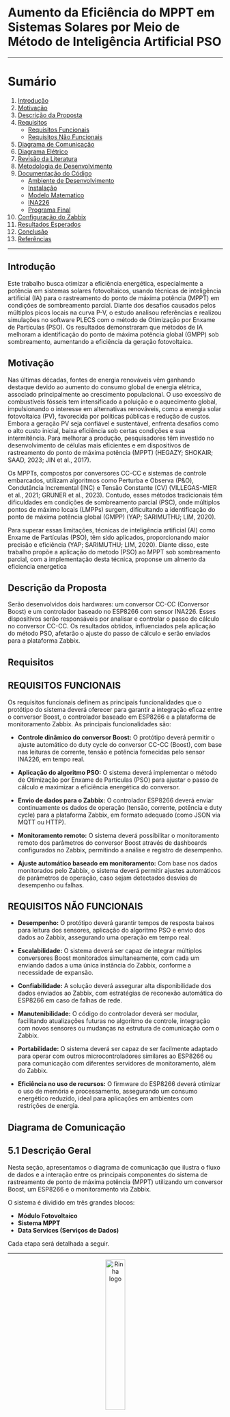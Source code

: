 # Aumento da Eficiência do MPPT em Sistemas Solares por Meio de Método de Inteligência Artificial PSO


---
# Sumário

1. [Introdução](#introdução)
2. [Motivação](#motivação)
3. [Descrição da Proposta](#descrição-da-proposta)
4. [Requisitos](#requisitos)
    - [Requisitos Funcionais](#requisitos-funcionais)
    - [Requisitos Não Funcionais](#requisitos-não-funcionais)
5. [Diagrama de Comunicação](#diagrama-de-comunicação)
6. [Diagrama Elétrico](#diagrama-elétrico)
7. [Revisão da Literatura](#revisão-da-literatura)
8. [Metodologia de Desenvolvimento](#metodologia-de-desenvolvimento)
9. [Documentação do Código](#documentação-do-código)
    - [Ambiente de Desenvolvimento](#ambiente-de-desenvolvimento)
    - [Instalação](#instalação)
    - [Modelo Matematico](#modelo-matematico)
    - [INA226](#ina226)
    - [Programa Final](#programa-final)
11. [Configuração do Zabbix](#configuração-do-zabbix)
12. [Resultados Esperados](#resultados-esperados)
13. [Conclusão](#conclusão)
14. [Referências](#referências)
---
## Introdução
Este trabalho busca otimizar a eficiência energética, especialmente a potência em sistemas solares fotovoltaicos, usando técnicas de inteligência artificial (IA) para o rastreamento do ponto de máxima potência (MPPT) em condições de sombreamento parcial. Diante dos desafios causados pelos múltiplos picos locais na curva P-V, o estudo analisou referências e realizou simulações no software PLECS com o método de Otimização por Enxame de Partículas (PSO). Os resultados demonstraram que métodos de IA melhoram a identificação do ponto de máxima potência global (GMPP) sob sombreamento, aumentando a eficiência da geração fotovoltaica.

## Motivação
Nas últimas décadas, fontes de energia renováveis vêm ganhando destaque devido ao aumento do consumo global de energia elétrica, associado principalmente ao crescimento populacional. O uso excessivo de combustíveis fósseis tem intensificado a poluição e o aquecimento global, impulsionando o interesse em alternativas renováveis, como a energia solar fotovoltaica (PV), favorecida por políticas públicas e redução de custos. Embora a geração PV seja confiável e sustentável, enfrenta desafios como o alto custo inicial, baixa eficiência sob certas condições e sua intermitência. Para melhorar a produção, pesquisadores têm investido no desenvolvimento de células mais eficientes e em dispositivos de rastreamento do ponto de máxima potência (MPPT) (HEGAZY; SHOKAIR; SAAD, 2023; JIN et al., 2017).

Os MPPTs, compostos por conversores CC-CC e sistemas de controle embarcados, utilizam algoritmos como Perturba e Observa (P&O), Condutância Incremental (INC) e Tensão Constante (CV) (VILLEGAS-MIER et al., 2021; GRUNER et al., 2023). Contudo, esses métodos tradicionais têm dificuldades em condições de sombreamento parcial (PSC), onde múltiplos pontos de máximo locais (LMPPs) surgem, dificultando a identificação do ponto de máxima potência global (GMPP) (YAP; SARIMUTHU; LIM, 2020).

Para superar essas limitações, técnicas de inteligência artificial (AI) como Enxame de Partículas (PSO), têm sido aplicados, proporcionando maior precisão e eficiência (YAP; SARIMUTHU; LIM, 2020). Diante disso, este trabalho propõe a aplicação do metodo (PSO) ao MPPT sob sombreamento parcial, com a implementação desta técnica, proponse um almento da eficiencia energetica

## Descrição da Proposta
Serão desenvolvidos dois hardwares: um conversor CC-CC (Conversor Boost) e um controlador baseado no ESP8266 com sensor INA226. Esses dispositivos serão responsáveis por analisar e controlar o passo de cálculo no conversor CC-CC. Os resultados obtidos, influenciados pela aplicação do método PSO, afetarão o ajuste do passo de cálculo e serão enviados para a plataforma Zabbix.

## Requisitos

## REQUISITOS FUNCIONAIS
Os requisitos funcionais definem as principais funcionalidades que o protótipo do sistema deverá oferecer para garantir a integração eficaz entre o conversor Boost, o controlador baseado em ESP8266 e a plataforma de monitoramento Zabbix. As principais funcionalidades são:

- **Controle dinâmico do conversor Boost:** O protótipo deverá permitir o ajuste automático do duty cycle do conversor CC-CC (Boost), com base nas leituras de corrente, tensão e potência fornecidas pelo sensor INA226, em tempo real.

- **Aplicação do algoritmo PSO:** O sistema deverá implementar o método de Otimização por Enxame de Partículas (PSO) para ajustar o passo de cálculo e maximizar a eficiência energética do conversor.

- **Envio de dados para o Zabbix:** O controlador ESP8266 deverá enviar continuamente os dados de operação (tensão, corrente, potência e duty cycle) para a plataforma Zabbix, em formato adequado (como JSON via MQTT ou HTTP).

- **Monitoramento remoto:** O sistema deverá possibilitar o monitoramento remoto dos parâmetros do conversor Boost através de dashboards configurados no Zabbix, permitindo a análise e registro de desempenho.

- **Ajuste automático baseado em monitoramento:** Com base nos dados monitorados pelo Zabbix, o sistema deverá permitir ajustes automáticos de parâmetros de operação, caso sejam detectados desvios de desempenho ou falhas.

## REQUISITOS NÃO FUNCIONAIS

- **Desempenho:** O protótipo deverá garantir tempos de resposta baixos para leitura dos sensores, aplicação do algoritmo PSO e envio dos dados ao Zabbix, assegurando uma operação em tempo real.

- **Escalabilidade:** O sistema deverá ser capaz de integrar múltiplos conversores Boost monitorados simultaneamente, com cada um enviando dados a uma única instância do Zabbix, conforme a necessidade de expansão.

- **Confiabilidade:** A solução deverá assegurar alta disponibilidade dos dados enviados ao Zabbix, com estratégias de reconexão automática do ESP8266 em caso de falhas de rede.

- **Manutenibilidade:** O código do controlador deverá ser modular, facilitando atualizações futuras no algoritmo de controle, integração com novos sensores ou mudanças na estrutura de comunicação com o Zabbix.

- **Portabilidade:** O sistema deverá ser capaz de ser facilmente adaptado para operar com outros microcontroladores similares ao ESP8266 ou para comunicação com diferentes servidores de monitoramento, além do Zabbix.

- **Eficiência no uso de recursos:** O firmware do ESP8266 deverá otimizar o uso de memória e processamento, assegurando um consumo energético reduzido, ideal para aplicações em ambientes com restrições de energia.

## Diagrama de Comunicação

## 5.1 Descrição Geral

Nesta seção, apresentamos o diagrama de comunicação que ilustra o fluxo de dados e a interação entre os principais componentes do sistema de rastreamento de ponto de máxima potência (MPPT) utilizando um conversor Boost, um ESP8266 e o monitoramento via Zabbix.

O sistema é dividido em três grandes blocos:
- **Módulo Fotovoltaico**
- **Sistema MPPT**
- **Data Services (Serviços de Dados)**

Cada etapa será detalhada a seguir.

---

<p align = "center">
  <img src="https://github.com/miguelsrrobo/Obiquos/blob/main/Imagens/diagrama.png" alt="Rinha logo" width="30%" />
</p>

---

## 5.2 Descrição dos Componentes do Diagrama

### 5.2.1. Módulo Fotovoltaico
O sistema inicia no **Módulo Fotovoltaico**, que é responsável pela geração de energia elétrica a partir da radiação solar. A saída de energia gerada é enviada diretamente para o sistema MPPT.

### 5.2.2. Sistema MPPT (Boost + ESP)

- **Conversor CC-CC (Boost)**:  
  O conversor Boost atua para ajustar dinamicamente a tensão e a corrente vindas do módulo fotovoltaico, buscando o ponto de máxima potência (MPPT). Ele é controlado de forma inteligente pelo microcontrolador.

- **ESP8266**:  
  O ESP é o microcontrolador responsável por:
  - Ler as informações de tensão, corrente e potência (por meio do sensor INA226, embutido no sistema);
  - Aplicar o algoritmo de controle MPPT;
  - Controlar o duty cycle do conversor Boost para otimizar a extração de energia;
  - Comunicar os dados de monitoramento para o serviço de dados externo.

### 5.2.3. Data Services (Zabbix + Banco de Dados)

- **Storage Management**:  
  O ESP publica as informações de desempenho (como tensão, corrente, potência e estado do sistema) em um banco de dados que integra o Zabbix e o MySQL. Esses dados são armazenados de forma estruturada para posterior análise.

- **Zabbix Web**:  
  O Zabbix Web é a interface de visualização e monitoramento. Através dele, os dados capturados pelo ESP são acessados por meio de gráficos, alertas e dashboards, permitindo o acompanhamento em tempo real do comportamento do sistema fotovoltaico.

---

## 5.3 Fluxo de Dados Resumido

- **Geração Solar**: O módulo fotovoltaico gera a energia elétrica.
- **Controle MPPT**: A energia gerada é otimizada pelo sistema Boost controlado pelo ESP.
- **Monitoramento de Dados**: O ESP lê os dados de energia e publica no sistema de armazenamento.
- **Visualização**: O Zabbix coleta os dados armazenados e apresenta ao usuário via interface web.

## Diagrama Elétrico
### ➔ Visão Geral
O circuito é um **Conversor Boost** que:
- Recebe uma tensão de entrada (provavelmente do seu **módulo fotovoltaico**),
- Amplifica a tensão usando um **MOSFET** de potência,
- Controla o chaveamento do MOSFET via um **driver IR2111**,
- Faz o envio da energia para a **carga**,
- E o controle é realizado externamente (por exemplo, via **ESP8266**), como mostrado no seu projeto geral.

---

<p align = "center">
  <img src="https://github.com/miguelsrrobo/Obiquos/blob/main/Imagens/Screenshot%202025-04-28%20at%2019-16-25%20SCH_Schematic2_2025-04-28.pdf.png" alt="Rinha logo" width="60%" />
</p>

---

### 📋 Principais Componentes e Suas Funções

| Componente | Função Principal | Conexão |
|:-----------|:-----------------|:--------|
| **Q1 - IRF540** | MOSFET de potência. Responsável por ligar/desligar rapidamente para controlar o Boost. | Controlado pelo sinal "LO" do driver **U1 (IR2111)**. |
| **U1 - IR2111PBF** | Driver de MOSFET. Amplifica sinais de controle (baixo nível) para acionar o MOSFET (alto nível). | Recebe VCC, sinais de controle, e envia sinais HO/LO para o gate do MOSFET. |
| **D1 - MUR820** | Diodo de potência rápido. Permite a passagem da corrente para a carga quando o MOSFET está desligado. Protege e mantém o fluxo contínuo. | Conectado entre o indutor L2 e a saída. |
| **L2 - 150 µH** | Indutor do Boost. Armazena energia enquanto o MOSFET está ligado e libera quando desligado, elevando a tensão. | Conectado em série com a entrada e o MOSFET. |
| **C11 - 120 µF** | Capacitor de entrada. Filtra ruídos da fonte de entrada (painel solar, por exemplo). | Colocado próximo da entrada VCC. |
| **C14 - 470 µF** | Capacitor de saída. Suaviza a tensão de saída, reduzindo ripple. | Colocado próximo à carga. |
| **C15 - 1 µF** | Capacitor auxiliar de bootstrap para o driver IR2111 (alimentar o gate do MOSFET em altos níveis). | Entre os pinos VB e VS do IR2111. |
| **R2 - 81 Ω** | Resistor de Gate. Limita a corrente de acionamento do MOSFET, controlando a velocidade de chaveamento. | Entre o pino de saída do driver (LO) e o Gate do MOSFET. |
| **X1 - BORNERA 3 PINOS** | Conector de entrada/saída. Para ligar alimentação, carga, etc. | Facilita conexões externas no sistema. |

---

### 🔄 Como os Componentes Interagem (Passo a Passo)

- **Entrada de Energia (36V)**:
   - A energia vem do **módulo fotovoltaico** e entra pelo conector **X1**.
   - Passa pelo **capacitor C11** para filtrar ruídos.

- **Controle de Chaveamento**:
   - Um microcontrolador (por exemplo, **ESP8266**) envia um sinal PWM para o **driver IR2111 (U1)**.
   - O IR2111 recebe esse sinal e gera sinais amplificados para controlar o **MOSFET IRF540**.

- **Funcionamento do Conversor Boost**:
   - Quando o MOSFET está **ligado**, o **indutor L2** armazena energia.
   - Quando o MOSFET é **desligado**, o indutor libera energia para a carga através do **diodo D1**.

- **Estabilização da Saída**:
   - A energia liberada é suavizada pelo **capacitor de saída C14** antes de ser entregue à carga.

- **Proteções e Auxílios**:
   - O **capacitor C15** serve para o circuito bootstrap do IR2111.
   - O **resistor R2** limita a corrente para proteger o Gate do MOSFET.

- **Envio de Dados**:
   - O ESP também coleta informações como tensão e corrente (via sensores como o INA226) e envia os dados para o **Zabbix** para monitoramento remoto.

---

### 🛠️ Resumo Visual (Fluxo)
```
Módulo Solar → Entrada VCC → C11 → L2 → (Q1 controlado por U1) → D1 → Carga → Monitoramento
                  ↓
            Controle PWM (ESP → IR2111 → MOSFET)
                  ↓
          Coleta de Dados → Zabbix (via rede Wi-Fi)
```

## Revisão da Literatura
A otimização do ponto de máxima potência (MPPT - Maximum Power Point Tracking) em sistemas fotovoltaicos tem sido um campo de intensa pesquisa e desenvolvimento, especialmente com o advento de técnicas mais avançadas de controle e inteligência computacional. Diversos métodos têm sido explorados para melhorar a eficiência dos sistemas fotovoltaicos, abordando diferentes desafios, como as variações nas condições de irradiação e temperatura, e o impacto do sombreamento parcial nos módulos fotovoltaicos.

#### Pesquisas e Trabalhos Relevantes

Vários estudos e trabalhos têm contribuído significativamente para a melhoria dos algoritmos MPPT. Por exemplo, o trabalho de AL-MAJIDI et al. (2019) apresenta um MPPT baseado em redes neurais artificiais (ANN) utilizando dados reais de sistemas fotovoltaicos, abordando a adaptação do algoritmo às condições climáticas variáveis, o que é crucial para a operação eficiente de sistemas fotovoltaicos em diferentes locais e condições (AL-MAJIDI et al., 2019). Por outro lado, DIVYASHARON et al. (2019) exploram a utilização de uma rede neural artificial em conjunto com a topologia de conversor Cuk, oferecendo uma solução robusta para sistemas fotovoltaicos em condições climáticas variáveis, destacando a importância da integração de técnicas de controle inteligentes (DIVYASHARON et al., 2019).

A comparação entre técnicas de MPPT também tem sido um tópico importante de pesquisa. BATARSEH e ZA’TER (2018) realizaram uma análise comparativa das técnicas híbridas de MPPT, sugerindo novas classificações e combinações não exploradas anteriormente, o que ajuda a entender melhor a aplicabilidade e os limites de cada abordagem em diferentes cenários (BATARSEH & ZA’TER, 2018). Além disso, o trabalho de KANDEMIR et al. (2018) compara métodos de controle fuzzy com a técnica de condutância incremental, abordando as vantagens e limitações de cada um em termos de desempenho e complexidade (KANDEMIR et al., 2018).

#### Comparação entre a Solução Proposta e as Soluções Existentes

Em relação às soluções existentes, os algoritmos baseados em redes neurais, como o proposto por AL-MAJIDI et al. (2019), oferecem uma grande vantagem na adaptação a diferentes condições de operação, ajustando-se dinamicamente às variáveis ambientais. Comparado a métodos tradicionais como o MPPT baseado em condutância incremental, que tem um desempenho satisfatório em condições estáveis, os algoritmos baseados em redes neurais podem superar esses métodos em cenários de variação rápida e intensa da irradiação solar (GRUNER et al., 2023). No entanto, a complexidade computacional e a necessidade de treinamento prévio das redes neurais são desafios significativos.

Por outro lado, soluções baseadas em lógica difusa, como as de ALGARíN et al. (2017) e SURYOATMOJO et al. (2018), têm mostrado ser eficientes em ambientes com alto grau de incerteza, como no controle de veículos aéreos não tripulados movidos a energia solar (ALGARíN et al., 2017; SURYOATMOJO et al., 2018). A principal vantagem desses métodos é a simplicidade e a capacidade de operar em tempo real, sem a necessidade de treinamento de modelos complexos, o que os torna mais adequados para sistemas com recursos limitados, como o uso em microinversores (KNABBEN et al., 2017).

#### Tecnologias, Metodologias e Ferramentas Mais Modernas

As tecnologias mais modernas no campo do MPPT incluem o uso de inteligência artificial, como redes neurais artificiais e lógica difusa, que têm sido cada vez mais aplicadas para melhorar a precisão e a adaptabilidade dos sistemas fotovoltaicos. A integração de algoritmos de otimização, como o PSO (Particle Swarm Optimization), também tem sido explorada para maximizar a eficiência dos sistemas, permitindo ajustes dinâmicos e autônomos do ponto de máxima potência, com base em variáveis ambientais e operacionais (PACHECO, 2016).

Além disso, a utilização de plataformas de hardware como o Arduino, mencionada por ALGARíN et al. (2017), tem facilitado a implementação de soluções de baixo custo para MPPT em sistemas fotovoltaicos. Ferramentas de modelagem e simulação, como MATLAB e Simulink, também são amplamente utilizadas para testar e validar algoritmos MPPT antes de sua implementação prática, proporcionando uma abordagem eficaz para o design de sistemas fotovoltaicos (SCHMITZ et al., 2018; PEREIRA et al., 2021).

Em termos de metodologias, a utilização de técnicas híbridas, como a combinação de algoritmos genéticos com algoritmos de firefly, foi explorada por HUANG et al. (2018), demonstrando uma abordagem promissora para otimizar o rastreamento do ponto de máxima potência sob condições de sombreamento parcial (HUANG et al., 2018). A aplicação dessas metodologias avançadas permite maior robustez e flexibilidade, especialmente em cenários desafiadores, como o sombreamento dinâmico.

---

## Metodologia de Desenvolvimento
Para atingir os objetivos propostos neste trabalho, a metodologia adotada será dividida nas seguintes etapas:

### 8.1. **Revisão Bibliográfica**
Será realizada uma revisão aprofundada da literatura relacionada a sistemas fotovoltaicos, técnicas de rastreamento do ponto de máxima potência (MPPT), conversores Boost, microcontroladores (em especial o ESP8266), sensores de corrente e tensão (como o INA226), algoritmos de otimização como PSO (Particle Swarm Optimization) e ferramentas de monitoramento como o Zabbix. A revisão incluirá artigos científicos, normas técnicas, manuais de componentes e publicações relevantes.

### 8.2. **Análise de Tecnologias**
Serão estudadas as tecnologias e componentes eletrônicos necessários para a construção do protótipo. Isso incluirá a análise dos circuitos de potência (Boost converter), dispositivos de medição, protocolos de comunicação (I2C, MQTT ou HTTP) e o funcionamento da plataforma Zabbix para monitoramento de dados em tempo real.

### 8.3. **Desenvolvimento do Protótipo**
Será implementado um protótipo funcional composto por:
- Um **conversor Boost** baseado em um MOSFET IRF540, driver IR2111 e diodo MUR820;
- Um **ESP8266** programado para realizar o controle do duty cycle do conversor com base no algoritmo PSO;
- Um **sensor INA226** para leitura de corrente, tensão e potência;
- Comunicação com o **servidor Zabbix**, responsável por receber e apresentar os dados monitorados.

O protótipo será montado em bancada e testado com alimentação vinda de um módulo fotovoltaico ou fonte variável simulando diferentes condições de irradiância.

### 8.4. **Avaliação e Testes**
Serão realizados testes controlados para avaliar o comportamento do sistema em diferentes cenários, especialmente sob variações de carga e tensão de entrada. Serão analisados:
- A estabilidade da operação do conversor;
- A eficiência do algoritmo PSO na busca do ponto de máxima potência;
- A confiabilidade da transmissão dos dados para o Zabbix;
- O tempo de resposta do sistema sob condições dinâmicas.

### 8.5. **Documentação dos Resultados**
Todos os dados e observações obtidos ao longo do desenvolvimento e dos testes serão devidamente registrados. A documentação incluirá esquemas elétricos, código-fonte, parâmetros testados, resultados obtidos e uma análise crítica das limitações encontradas e possíveis melhorias futuras.

---

### Abordagem Metodológica

A metodologia adotada será **iterativa e empírica**, com ciclos contínuos de desenvolvimento, teste e refinamento. Essa abordagem permitirá ajustar o comportamento do sistema de forma progressiva, até atingir uma operação estável e eficaz sob diferentes condições.

Com essa metodologia, espera-se contribuir para o avanço de sistemas embarcados inteligentes aplicados à energia solar, demonstrando como a integração entre controle inteligente (PSO), eletrônica de potência (Boost), sensores e monitoramento remoto (Zabbix) pode melhorar significativamente o desempenho e a capacidade de supervisão de sistemas fotovoltaicos.

---
## Documentação do Código

### Ambiente de Desenvolvimento
A implementação do programa foi realizada utilizando a Arduino IDE, um ambiente de desenvolvimento que possibilita criar e transferir códigos para microcontroladores compatíveis. Neste trabalho, foi utilizada a placa ESP32, que é suportada por essa plataforma.
### Instalação

### 🔽 1. **Baixar o Arduino IDE**

* Acesse o site oficial: [https://www.arduino.cc/en/software](https://www.arduino.cc/en/software)
* Escolha seu sistema operacional:

  * **Windows** (EXE Installer ou ZIP)
  * **macOS**
  * **Linux** (32-bit, 64-bit ou ARM)

---

### 💻 2. **Instalação no Windows**

1. Baixe o instalador `.exe`.
2. Execute o arquivo e siga os passos do assistente.
3. Marque as opções:

   * Instalar drivers
   * Associar arquivos `.ino`
4. Clique em **Install**.
5. Após a instalação, abra o Arduino IDE.

---

### 🍏 3. **Instalação no macOS**

1. Baixe o arquivo `.zip` para macOS.
2. Extraia e arraste o ícone do **Arduino** para a pasta **Aplicativos**.
3. Pode ser necessário permitir a execução nas **Preferências do Sistema > Segurança e Privacidade**.
4. Abra o Arduino IDE.

---

### 🐧 4. **Instalação no Linux (Ubuntu/Debian)**

**Via terminal:**

```bash
sudo apt update
sudo apt install arduino
```

**Ou manualmente:**

1. Baixe o pacote `.tar.xz`.
2. Extraia o conteúdo:

   ```bash
   tar -xvf arduino-*.tar.xz
   ```
3. Acesse a pasta extraída e execute o instalador:

   ```bash
   cd arduino-*
   sudo ./install.sh
   ```
---

### 🧩 5. **Instalar suporte à placa (ex: ESP32, ESP8266)**

1. Abra o Arduino IDE.
2. Vá em **Arquivo > Preferências**.
3. No campo **URLs Adicionais para Gerenciadores de Placas**, adicione:

   * **ESP8266:** `http://arduino.esp8266.com/stable/package_esp8266com_index.json`
   * **ESP32:** `https://raw.githubusercontent.com/espressif/arduino-esp32/gh-pages/package_esp32_index.json`
4. Vá em **Ferramentas > Placa > Gerenciador de Placas**.
5. Pesquise por **ESP32** ou **ESP8266** e clique em **Instalar**.

---

### ✅ 6. **Testar a Instalação**

1. Conecte a placa ao PC via USB.
2. Vá em **Ferramentas > Placa** e selecione o modelo correto.
3. Vá em **Ferramentas > Porta** e selecione a porta serial da placa.
4. Abra o exemplo **Arquivo > Exemplos > 01.Basics > Blink**.
5. Clique em **Upload** (seta para a direita).
6. Se tudo estiver certo, o LED da placa piscará.

### Modelo Matematico

<p align = "center">
  <img src="https://github.com/miguelsrrobo/Obiquos/blob/main/Imagens/WhatsApp%20Image%202025-05-02%20at%2018.25.06%20(1).jpeg" alt="Rinha logo" width="30%" />
</p>
<p align = "center">
  <img src="https://github.com/miguelsrrobo/Obiquos/blob/main/Imagens/WhatsApp%20Image%202025-05-02%20at%2018.25.06.jpeg" alt="Rinha logo" width="30%" />
</p>

Resistencia de gate drive
<p align = "center">
  <img src="https://github.com/miguelsrrobo/Obiquos/blob/main/Imagens/WhatsApp%20Image%202025-05-02%20at%2018.25.05.jpeg" alt="Rinha logo" width="30%" />
</p>




### INA226
O codigo e mais informação sobre o INA226 estara neste link: <linkhttps://github.com/miguelsrrobo/Obiquos/tree/main/INA226>

### Programa Final
```
#include <Wire.h>
#include <ESP8266WiFi.h>       // Para ESP8266; use <WiFi.h> se for ESP32
#include <PubSubClient.h>      // Biblioteca MQTT
#include <INA226_WE.h>         // Biblioteca do sensor INA226

#define I2C_ADDRESS 0x40
INA226_WE ina226 = INA226_WE(I2C_ADDRESS);

// ======== Configurações de WiFi ========
const char* ssid       = "Nelson 2G";
const char* password   = "nelson180599";

// ======== Configurações do MQTT ========
const char* mqtt_server = "127.0.0.1"; 
const int   mqtt_port   = 10050;
const char* mqtt_topic  = "tensao/tensao";

// ======== Objetos MQTT e WiFi ========
WiFiClient espClient;
PubSubClient client(espClient);

// ======== Setup ========
void setup() {
  Serial.begin(115200);
  while (!Serial);

  Wire.begin();
  ina226.init();

  // Conexão WiFi
  setup_wifi();

  // Conexão com servidor MQTT
  client.setServer(mqtt_server, mqtt_port);

  // Configuração do sensor INA226
  ina226.setResistorRange(0.1, 1.3);     // Resistor de 0.1Ω e até 1.3A
  ina226.setCorrectionFactor(0.93);      // Fator de correção baseado em calibração

  Serial.println("INA226 configurado - modo contínuo.");
  ina226.waitUntilConversionCompleted();
}

// ======== Loop principal ========
void loop() {
  if (!client.connected()) {
    reconnect();
  }
  client.loop();

  // Variáveis de medição
  float shuntVoltage_mV = 0.0;
  float loadVoltage_V = 0.0;
  float busVoltage_V = 0.0;
  float current_mA = 0.0;
  float power_mW = 0.0;

  // Leitura do INA226
  ina226.readAndClearFlags();
  shuntVoltage_mV = ina226.getShuntVoltage_mV();
  busVoltage_V = ina226.getBusVoltage_V();
  current_mA = ina226.getCurrent_mA();
  power_mW = ina226.getBusPower();
  loadVoltage_V = busVoltage_V + (shuntVoltage_mV / 1000.0);

  // Exibe no monitor serial
  Serial.println("=== Leitura INA226 ===");
  Serial.print("Shunt Voltage [mV]: "); Serial.println(shuntVoltage_mV);
  Serial.print("Bus Voltage [V]: "); Serial.println(busVoltage_V);
  Serial.print("Load Voltage [V]: "); Serial.println(loadVoltage_V);
  Serial.print("Current [mA]: "); Serial.println(current_mA);
  Serial.print("Bus Power [mW]: "); Serial.println(power_mW);

  if (!ina226.overflow) {
    Serial.println("Leitura OK - Sem overflow");
  } else {
    Serial.println("Overflow! Escolha um range maior de corrente.");
  }
  Serial.println();

  // Publicação MQTT
  Serial.print("Publicando no tópico ");
  Serial.print(mqtt_topic);
  Serial.print(": ");
  Serial.println(power_mW);

  String payload = String(power_mW, 2);  // 2 casas decimais
  client.publish(mqtt_topic, payload.c_str());

  delay(3000);  // Espera 3 segundos para próxima leitura
}

// ======== Conexão WiFi ========
void setup_wifi() {
  Serial.print("Conectando ao WiFi: ");
  Serial.println(ssid);

  WiFi.begin(ssid, password);
  while (WiFi.status() != WL_CONNECTED) {
    delay(500);
    Serial.print(".");
  }

  Serial.println("\nWiFi conectado!");
  Serial.print("Endereço IP: ");
  Serial.println(WiFi.localIP());
}

// ======== Reconexão MQTT ========
void reconnect() {
  while (!client.connected()) {
    Serial.print("Tentando conectar ao MQTT...");
    if (client.connect("INA226Client")) {
      Serial.println("Conectado!");
    } else {
      Serial.print("Falha, rc=");
      Serial.print(client.state());
      Serial.println(" Tentando novamente em 5 segundos...");
      delay(5000);
    }
  }
}
```

O codigo estara neste link: <https://github.com/miguelsrrobo/Obiquos/blob/main/BOOST/mqtt/mqtt.ino>


## Configuração do Zabbix
O Zabbix é uma plataforma de monitoramento de redes, servidores, aplicações e dispositivos IoT. Ele é gratuito e de código aberto, muito usado em ambientes corporativos para garantir que tudo esteja funcionando corretamente e para alertar quando algo dá errado.

## 1. Pré-requisitos

Escolha a sua plataforma de trabalho:

| Banco de Dados | Servidor Web |
|--------------|--------------|
| MySQL       | Apache       |
| PostgreSQL  | Nginx        |

Instale os pacotes necessários conforme sua escolha:

| Ferramenta  | Comando de Instalação |
|------------|-----------------------|
| MySQL      | `apt install mysql-server` |
| PostgreSQL | `apt install postgresql postgresql-contrib` |
| Apache     | `apt install apache2` |
| Nginx      | `apt install nginx` |

Certifique-se de instalar os pacotes antes de iniciar a instalação do Zabbix.

---

## 2. Instalação e Configuração do Zabbix

### 2.1. Instalação do Zabbix com MySQL e Apache

#### a) Acessar como Root

```sh
sudo -s
```

#### b) Adicionar o Repositório do Zabbix

```sh
wget https://repo.zabbix.com/zabbix/7.2/release/ubuntu/pool/main/z/zabbix-release/zabbix-release_latest_7.2+ubuntu24.04_all.deb

dpkg -i zabbix-release_latest_7.2+ubuntu24.04_all.deb

apt update
```

#### c) Instalar Pacotes do Zabbix

```sh
apt install zabbix-server-mysql zabbix-frontend-php zabbix-apache-conf zabbix-sql-scripts zabbix-agent
```

#### d) Configurar o Banco de Dados MySQL
Obs.: ao configurar o banco de dados, seja MySQL ou PostgreSQL, em alguns computadores pode demorar muito (alguns até 1h!) então se você achar que seu terminal travou, NÃO FAÇA NADA, se cancelar essa parte poderá dar problemas ao tentar de novo.

```sh
mysql -uroot -p
```
Digite a senha do root do MySQL e execute:

```sql
mysql> create database zabbix character set utf8mb4 collate utf8mb4_bin;
mysql> create user zabbix@localhost identified by 'password';
mysql> grant all privileges on zabbix.* to zabbix@localhost;
mysql> set global log_bin_trust_function_creators = 1;
mysql> quit; 
```

Importar esquema inicial:

```sh
zcat /usr/share/zabbix/sql-scripts/mysql/server.sql.gz | mysql --default-character-set=utf8mb4 -uzabbix -p zabbix
```

Desabilitar `log_bin_trust_function_creators`:

```sh
mysql -uroot -p
SET GLOBAL log_bin_trust_function_creators = 0;
QUIT;
```

#### e) Configurar o Zabbix Server

Edite o arquivo:

```sh
nano /etc/zabbix/zabbix_server.conf
```

Ajuste a linha:

```sh
DBPassword=senha_segura
```

#### f) Reiniciar e Habilitar os Serviços

```sh
systemctl restart zabbix-server zabbix-agent apache2
systemctl enable zabbix-server zabbix-agent apache2
```

#### g) Acessar a Interface Web

```
http://host/zabbix
```

Outras instalação siga o link: <https://github.com/miguelsrrobo/Obiquos/tree/main/Zabbix>

---
## Resultados Esperados
O principal resultado esperado ao final deste projeto é a implementação bem-sucedida de um sistema de controle e monitoramento para um **Conversor Boost aplicado a sistemas fotovoltaicos**, utilizando um **microcontrolador ESP8266** em conjunto com um sensor INA226 e integração com a plataforma **Zabbix**. O objetivo é garantir a otimização da extração de energia em tempo real, com monitoramento remoto dos parâmetros elétricos do sistema. Espera-se alcançar os seguintes resultados:

- **Controle Eficiente do Ponto de Máxima Potência (MPPT)**:  
   Através da implementação de um algoritmo de otimização (como o PSO), espera-se que o sistema seja capaz de ajustar dinamicamente o duty cycle do conversor Boost, extraindo a máxima potência possível do módulo fotovoltaico mesmo em condições ambientais variáveis.

- **Monitoramento Remoto via Zabbix**:  
   O ESP8266 será responsável por coletar dados de tensão, corrente e potência do sistema e transmiti-los em tempo real para a plataforma Zabbix. Isso permitirá o acompanhamento contínuo do desempenho do sistema e a geração de alertas em caso de falhas ou desvios operacionais.

- **Aquisição e Armazenamento de Dados**:  
   Os dados enviados ao Zabbix poderão ser armazenados em um banco de dados (como o MySQL) para posterior análise, possibilitando estudos sobre comportamento energético, eficiência do sistema e condições de operação ao longo do tempo.

- **Eficiência Energética e Autonomia**:  
   Com o controle inteligente do conversor e a análise em tempo real, espera-se aumentar a eficiência energética do sistema como um todo, reduzindo perdas e otimizando o uso da energia gerada. Isso pode contribuir para maior autonomia em aplicações embarcadas ou off-grid.

- **Escalabilidade para Monitoramento de Múltiplos Dispositivos**:  
   O uso do Zabbix permitirá que o sistema seja escalado futuramente, integrando diversos conversores em diferentes pontos, com centralização dos dados em um único painel de controle.

---
## Conclusão
Este trabalho propôs a aplicação da técnica de Otimização por Enxame de Partículas (PSO) para o rastreamento do ponto de máxima potência (MPPT) em sistemas fotovoltaicos, visando a otimização da eficiência energética, especialmente em condições de sombreamento parcial. A implementação da técnica no controle do conversor Boost, integrado com o microcontrolador ESP8266 e o sensor INA226, demonstrou a viabilidade de melhorar a eficiência de geração solar através de um controle dinâmico e inteligente. O envio dos dados para a plataforma Zabbix garantiu o monitoramento remoto e a análise em tempo real dos parâmetros do sistema, proporcionando uma solução robusta e eficiente para o gerenciamento de sistemas fotovoltaicos.

A importância desse projeto reside não apenas na melhoria da eficiência de sistemas fotovoltaicos, mas também na contribuição para a aplicação de técnicas avançadas de inteligência artificial em soluções práticas de energia renovável. Espera-se que, com a continuação do desenvolvimento e a realização de mais testes, este sistema possa ser escalado para ambientes com múltiplos módulos solares.

A escalabilidade do sistema é uma das principais expectativas futuras. Com o uso de múltiplos conversores Boost e a integração com diferentes plataformas de monitoramento, o sistema pode ser adaptado para operar em larga escala, com monitoramento de vários sistemas simultaneamente. Além disso, melhorias podem ser feitas no algoritmo PSO, incorporando técnicas de aprendizado de máquina para ajustes mais precisos e rápidos em tempo real. Podendo expandir ainda mais a eficiência e flexibilidade da solução, especialmente quando se utiliza um FPGA como controlador central. O FPGA oferece a vantagem de processamento paralelo e alta velocidade, permitindo um controle mais preciso e rápido das variáveis do sistema fotovoltaico. A implementação do sistema em diferentes tipos de instalações fotovoltaicas exigirá uma revisão detalhada do layout da placa, visando otimizar o espaço, minimizar interferências e garantir um desempenho eficiente mesmo em ambientes de alta carga térmica.Para que o conversor boost opere de maneira eficiente, seria necessário melhorar a robustez da placa e integrar sistemas de proteção que garantam o funcionamento seguro e estável, especialmente em condições adversas de carga e temperatura.

## Referências
AL-MAJIDI, S. D.; ABBOD, M. F.; AL-RAWESHIDY, H. S. Design of an ann-based smart
mppt using real data from photovoltaic systems. In: 2019 54th International Universities
Power Engineering Conference (UPEC). [S.l.: s.n.], 2019. p. 1–6. Citado na página [4].

ALGARíN, C. R.; FUENTES, R. L.; CASTRO, A. O. Implementation of a cost-effective
fuzzy MPPT controller on the Arduino board. International Journal on Smart Sensing
and Intelligent Systems, v. 11, n. 1, p. 1–10, dez. 2017. Disponível em: <https://sciendo.
com/article/10.21307/ijssis-2018-002>. Citado na página [9].

BATARSEH, M. G.; ZA’TER, M. E. Hybrid maximum power point tracking techniques:
A comparative survey, suggested classification and uninvestigated combinations. Solar
Energy, v. 169, p. 535–555, jul. 2018. ISSN 0038-092X. Disponível em: <https://www.
sciencedirect.com/science/article/pii/S0038092X18304043>. Citado na página [14].

BOUAKKAZ, M. S. et al. Design of ann-based mppt algorithm using real operational
weather condition. In: 2020 2ª Conferência Internacional de Matemática e Tecnologia da
Informação (ICMIT). [S.l.: s.n.], 2020. p. 159–163. Citado na página [11].
COELHO, R. F.; SCHMITZ, L.; MARTINS, D. C. Energia Solar Fotovoltaica: Geração,
Conversão e Aplicações. [S.l.]: Roberto Francisco Coelho, Lenon Schmitz, 2022. Citado (5)
vezes nas páginas [4, 5, 7, 8 e 18].

DIVYASHARON, R.; BANU, R. N.; DEVARAJ, D. Mppt baseado em rede neural artificial
com topologia de conversor cuk para sistemas fotovoltaicos sob condições climáticas
variáveis. In: 2019 IEEE International Conference on Intelligent Techniques in Control,
Optimization and Signal Processing (INCOS). [S.l.: s.n.], 2019. p. 1–6. Citado (2) vezes
nas páginas [4 e 10].

GRUNER, V. F. et al. Modified current sensorless incremental conductance algorithm
for photovoltaic systems. Energies, v. 16, n. 2, 2023. ISSN 1996-1073. Disponível em:
<https://www.mdpi.com/1996-1073/16/2/790>. Citado na página [3].

HEGAZY, E.; SHOKAIR, M.; SAAD, W. Recursive bit assignment with neural re-
ference adaptive step (rna) mppt algorithm for photovoltaic system. Scientific Re-
ports, v. 13, p. 4189, 2023. ISSN 2045-2322. Disponível em: <https://doi.org/10.1038/
s41598-023-28982-6>. Citado na página [3].

HUANG, Y.-P.; CHEN, X.; YE, C.-E. A Hybrid Maximum Power Point Tracking Approach
for Photovoltaic Systems under Partial Shading Conditions Using a Modified Genetic
Algorithm and the Firefly Algorithm. International Journal of Photoenergy, v. 2018,
p. 7598653, maio 2018. ISSN 1110-662X. Publisher: Hindawi. Disponível em: <https:
//doi.org/10.1155/2018/7598653>. Citado na página [11].

JIN, Y. et al. A Glowworm Swarm Optimization-Based Maximum Power Point Tracking
for Photovoltaic/Thermal Systems under Non-Uniform Solar Irradiation and Temperature
Distribution. Energies, v. 10, n. 4, p. 541, abr. 2017. ISSN 1996-1073. Number: 4 Publisher:
Multidisciplinary Digital Publishing Institute. Disponível em: <https://www.mdpi.com/
1996-1073/10/4/541>. Citado (2) vezes nas páginas [3 e 13].
https://github.com/miguelsrrobo/Obiquos/tree/main/INA226

KANDEMIR, E.; BOREKCI, S.; CETIN, N. S. Comparative Analysis of Reduced-Rule
Compressed Fuzzy Logic Control and Incremental Conductance MPPT Methods. Journal
of Electronic Materials, v. 47, n. 8, p. 4463–4474, ago. 2018. ISSN 1543-186X. Disponível
em: <https://doi.org/10.1007/s11664-018-6273-y>. Citado na página [4].

KARSOLIYA, S. Approximating Number of Hidden layer neurons in Multiple Hidden
Layer BPNN Architecture. International Journal of Engineering Trends and Technology,
2012. Citado na página [11].

KNABBEN, G. C. et al. Transformerless micro-inverter for grid-connected photovoltaic
systems. In: 2017 52nd International Universities Power Engineering Conference (UPEC).
[S.l.: s.n.], 2017. p. 1–6. Citado na página [7].

MAAROUF; MUSTAPHA. Doctorate Program: Intelligent Systems and Numerical Ap-
plications in Engineering. 2016. Disponível em: <http://hdl.handle.net/10553/18929>.
Citado na página [10].

PACHECO, A. Otimização por enxame de partículas - PSO. 2016. Analogia de um bando
de pássaros em um espaço de busca de 3D. Considerando um problema de maximiza-
ção, o pássaro azul é a partícula de solução ótima do problema. Disponível em: <http:
//computacaointeligente.com.br/algoritmos/otimizacao-por-enxame-de-particulas/>. Ci-
tado na página [13].

PEREIRA, T. A. et al. Design of a portable photovoltaic i–v curve tracer based on the
dc–dc converter method. IEEE Journal of Photovoltaics, v. 11, n. 2, p. 552–560, 2021.
Citado na página [5].

SCHMITZ, L. et al. Conversor cc-cc de alto ganho voltado para aplicações fotovoltaicas
com módulos de filme fino. Eletrônica de Potência, v. 23, n. 3, p. 339–348, 2018. Citado
na página [7].

SEYEDMAHMOUDIAN, M. et al. State of the art artificial intelligence-based mppt
techniques for mitigating partial shading effects on pv systems – a review. Renewable
and Sustainable Energy Reviews, v. 64, p. 435–455, 2016. ISSN 1364-0321. Disponível em:
<https://www.sciencedirect.com/science/article/pii/S1364032116302842>. Citado na
página [8].

SOLAR, E. de Engenharia do C. Entendendo o efeito do sombreamento parcial nos
sistemas fotovoltaicos. canalsolar, 2020. Disponível em: <https://canalsolar.com.br/
efeito-do-sombras-sombreamento-parcial-sistemas-fv/>. Citado na página [6].

SURYOATMOJO, H. et al. Projeto de lógica difusa baseada em mppt para aplicação de
veículos aéreos não tripulados movidos a energia solar. In: 2018 Conferência Internacional
de Engenharia, Ciências Aplicadas e Tecnologia (ICEAST). [S.l.: s.n.], 2018. Citado na
página [9].

VILLEGAS-MIER, C. G. et al. Artificial neural networks in mppt algorithms for optimi-
zation of photovoltaic power systems: A review. Micromachines, v. 12, n. 10, 2021. ISSN
2072-666X. Disponível em: <https://www.mdpi.com/2072-666X/12/10/1260>. Citado
(3) vezes nas páginas [3, 10 e 12].

YANG, X.-S.; DEB, S. Cuckoo search via voos lévy. In: 2009 Congresso Mundial da
Natureza & Computação Biologicamente Inspirada (NaBIC). [S.l.: s.n.], 2009. p. 210–214.
Citado na página [13].

YAP, K. Y.; SARIMUTHU, C. R.; LIM, J. M.-Y. Artificial intelligence-based mppt
techniques for solar power system: A review. Jornal de Sistemas Modernos de Energia e
Energia Limpa, v. 8, n. 6, p. 1043–1059, 2020. Citado (10) vezes nas páginas [3, 4, 6, 8, 9,
10, 11, 12, 13 e 14].

ZADEH, L. Fuzzy sets. Information and Control, v. 8, n. 3, p. 338–353, 1965.
ISSN 0019-9958. Disponível em: <https://www.sciencedirect.com/science/article/pii/
S001999586590241X>. Citado na página [7].

ZADOR, A. M. A critique of pure learning and what artificial neural networks can learn
from animal brains. Nature Communications, v. 10, n. 1, p. 3770, ago. 2019. ISSN 2041-1723.
Number: 1 Publisher: Nature Publishing Group. Disponível em: <https://www.nature.
com/articles/s41467-019-11786-6>. Citado (2) vezes nas páginas [10 e 14].

